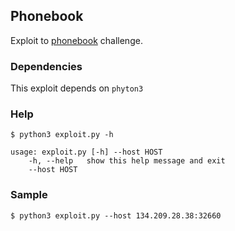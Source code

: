## Phonebook

Exploit to [phonebook](https://app.hackthebox.com/challenges/phonebook) challenge.

### Dependencies

This exploit depends on `phyton3`

### Help

```
$ python3 exploit.py -h

usage: exploit.py [-h] --host HOST
    -h, --help   show this help message and exit
    --host HOST
```

### Sample

```
$ python3 exploit.py --host 134.209.28.38:32660
```
